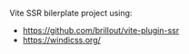Vite SSR bilerplate project using: 
* https://github.com/brillout/vite-plugin-ssr
* https://windicss.org/